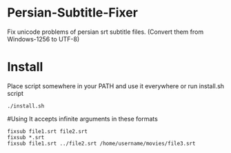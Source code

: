 # Persian-Subtitle-Fixer
Fix unicode problems of persian srt subtitle files. (Convert them from Windows-1256 to UTF-8)

# Install
Place script somewhere in your PATH and use it everywhere or run install.sh script

    ./install.sh

#Using
It accepts infinite arguments in these formats

    fixsub file1.srt file2.srt
    fixsub *.srt
    fixsub file1.srt ../file2.srt /home/username/movies/file3.srt
